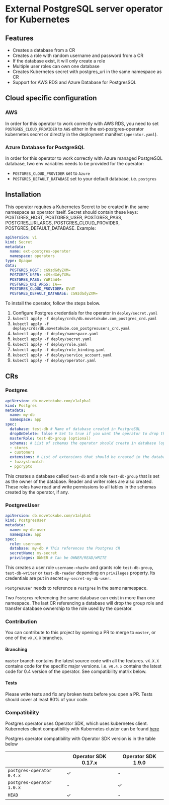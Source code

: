 # External PostgreSQL server operator for Kubernetes

## Features
* Creates a database from a CR
* Creates a role with random username and password from a CR
* If the database exist, it will only create a role
* Multiple user roles can own one database
* Creates Kubernetes secret with postgres_uri in the same namespace as CR
* Support for AWS RDS and Azure Database for PostgresSQL


## Cloud specific configuration
### AWS
In order for this operator to work correctly with AWS RDS, you need to set `POSTGRES_CLOUD_PROVIDER` to `AWS` either in
the ext-postgres-operator kubernetes secret or directly in the deployment manifest (`operator.yaml`).

### Azure Database for PostgreSQL
In order for this operator to work correctly with Azure managed PostgreSQL database, two env variables needs to be provided for the operator:
* `POSTGRES_CLOUD_PROVIDER` set to `Azure`
* `POSTGRES_DEFAULT_DATABASE` set to your default database, i.e. `postgres`

## Installation
This operator requires a Kubernetes Secret to be created in the same namespace as operator itself.
Secret should contain these keys: POSTGRES_HOST, POSTGRES_USER, POSTGRES_PASS, POSTGRES_URI_ARGS, POSTGRES_CLOUD_PROVIDER, POSTGRES_DEFAULT_DATABASE.
Example:

```yaml
apiVersion: v1
kind: Secret
metadata:
  name: ext-postgres-operator
  namespace: operators
type: Opaque
data:
  POSTGRES_HOST: cG9zdGdyZXM=
  POSTGRES_USER: cG9zdGdyZXM=
  POSTGRES_PASS: YWRtaW4=
  POSTGRES_URI_ARGS: IA==
  POSTGRES_CLOUD_PROVIDER: QVdT
  POSTGRES_DEFAULT_DATABASE: cG9zdGdyZXM=
```

To install the operator, follow the steps below.

1. Configure Postgres credentials for the operator in `deploy/secret.yaml`
2. `kubectl apply -f deploy/crds/db.movetokube.com_postgres_crd.yaml`
3. `kubectl apply -f deploy/crds/db.movetokube.com_postgresusers_crd.yaml`
4. `kubectl apply -f deploy/namespace.yaml`
5. `kubectl apply -f deploy/secret.yaml`
6. `kubectl apply -f deploy/role.yaml`
7. `kubectl apply -f deploy/role_binding.yaml`
8. `kubectl apply -f deploy/service_account.yaml`
9. `kubectl apply -f deploy/operator.yaml`

## CRs

### Postgres
```yaml
apiVersion: db.movetokube.com/v1alpha1
kind: Postgres
metadata:
  name: my-db
  namespace: app
spec:
  database: test-db # Name of database created in PostgreSQL
  dropOnDelete: false # Set to true if you want the operator to drop the database and role when this CR is deleted (optional)
  masterRole: test-db-group (optional)
  schemas: # List of schemas the operator should create in database (optional)
  - stores
  - customers
  extensions: # List of extensions that should be created in the database (optional)
  - fuzzystrmatch
  - pgcrypto
```

This creates a database called `test-db` and a role `test-db-group` that is set as the owner of the database.
Reader and writer roles are also created. These roles have read and write permissions to all tables in the schemas created by the operator, if any.

### PostgresUser
```yaml
apiVersion: db.movetokube.com/v1alpha1
kind: PostgresUser
metadata:
  name: my-db-user
  namespace: app
spec:
  role: username
  database: my-db # This references the Postgres CR
  secretName: my-secret
  privileges: OWNER # Can be OWNER/READ/WRITE
```

This creates a user role `username-<hash>` and grants role `test-db-group`, `test-db-writer` or `test-db-reader` depending on `privileges` property. Its credentials are put in secret `my-secret-my-db-user`.

`PostgresUser` needs to reference a `Postgres` in the same namespace.

Two `Postgres` referencing the same database can exist in more than one namespace. The last CR referencing a database will drop the group role and transfer database ownership to the role used by the operator.


### Contribution
You can contribute to this project by opening a PR to merge to `master`, or one of the `vX.X.X` branches.
#### Branching
`master` branch contains the latest source code with all the features. `vX.X.X` contains code for the specific major versions.
 i.e. `v0.4.x` contains the latest code for 0.4 version of the operator. See compatibility matrix below.
 
#### Tests
Please write tests and fix any broken tests before you open a PR. Tests should cover at least 80% of your code.

### Compatibility
Postgres operator uses Operator SDK, which uses kubernetes client. Kubernetes client compatibility with Kubernetes cluster
can be found [here](https://github.com/kubernetes/client-go/blob/master/README.md#compatibility-matrix)

Postgres operator compatibility with Operator SDK version is in the table below

|                               | Operator SDK 0.17.x | Operator SDK 1.9.0 |
|-------------------------------|---------------------|--------------------|
| `postgres-operator 0.4.x`     | ✓                   | -                  |
| `postgres-operator 1.0.x`     | -                   | ✓                  |
| `HEAD`                        | ✓                   | -                  | 

